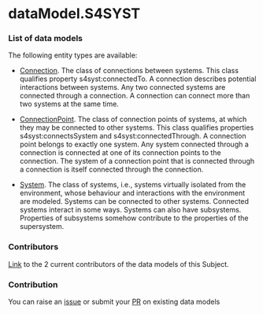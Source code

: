 # dataModel.S4SYST

### List of data models

The following entity types are available:
- [Connection](https://github.com/smart-data-models/dataModel.S4SYST/blob/master/Connection/README.md). The class of connections between systems. This class qualifies property s4syst:connectedTo. A connection describes potential interactions between systems. Any two connected systems are connected through a connection. A connection can connect more than two systems at the same time.

- [ConnectionPoint](https://github.com/smart-data-models/dataModel.S4SYST/blob/master/ConnectionPoint/README.md). The class of connection points of systems, at which they may be connected to other systems. This class qualifies properties s4syst:connectsSystem and s4syst:connectedThrough. A connection point belongs to exactly one system. Any system connected through a connection is connected at one of its connection points to the connection. The system of a connection point that is connected through a connection is itself connected through the connection.

- [System](https://github.com/smart-data-models/dataModel.S4SYST/blob/master/System/README.md). The class of systems, i.e., systems virtually isolated from the environment, whose behaviour and interactions with the environment are modeled. Systems can be connected to other systems. Connected systems interact in some ways. Systems can also have subsystems. Properties of subsystems somehow contribute to the properties of the supersystem.



### Contributors
[Link](https://github.com/smart-data-models/dataModel.S4SYST/blob/master/CONTRIBUTORS.yaml) to the 2 current contributors of the data models of this Subject.


### Contribution
You can raise an [issue](https://github.com/smart-data-models/dataModel.S4SYST/issues) or submit your [PR](https://github.com/smart-data-models/dataModel.S4SYST/pulls) on existing data models
